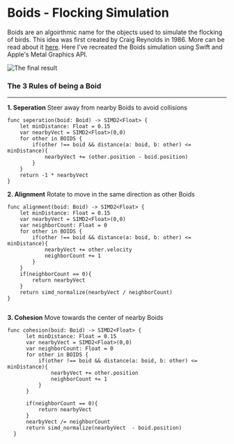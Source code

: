# Boids - Flocking Simulation

Boids are an algoirthmic name for the objects used to simulate the flocking of birds. This idea was first created by Craig Reynolds in 1986. More can be read about it [here](https://en.wikipedia.org/wiki/Boids). Here I've recreated the Boids simulation using Swift and Apple's Metal Graphics API.


![The final result](https://github.com/kjbrooks1/Boids/blob/main/BOIDS-SIMULATION-FINAL.gif)


### The 3 Rules of being a Boid
---------------------------
**1. Seperation**
Steer away from nearby Boids to avoid collisions

```
func seperation(boid: Boid) -> SIMD2<Float> {
    let minDistance: Float = 0.15
    var nearbyVect = SIMD2<Float>(0,0)
    for other in BOIDS {
        if(other !== boid && distance(a: boid, b: other) <= minDistance){
            nearbyVect += (other.position - boid.position)
        }
    }
    return -1 * nearbyVect
}
```

**2. Alignment**
Rotate to move in the same direction as other Boids

```
func alignment(boid: Boid) -> SIMD2<Float> {
    let minDistance: Float = 0.15
    var nearbyVect = SIMD2<Float>(0,0)
    var neighborCount: Float = 0
    for other in BOIDS {
        if(other !== boid && distance(a: boid, b: other) <= minDistance){
            nearbyVect += other.velocity
            neighborCount += 1
        }
    }
    if(neighborCount == 0){
        return nearbyVect
    }
    return simd_normalize(nearbyVect / neighborCount)
}
                                                                     
 ```

**3. Cohesion**
Move towards the center of nearby Boids

```
func cohesion(boid: Boid) -> SIMD2<Float> {
      let minDistance: Float = 0.15
      var nearbyVect = SIMD2<Float>(0,0)
      var neighborCount: Float = 0
      for other in BOIDS {
          if(other !== boid && distance(a: boid, b: other) <= minDistance){
              nearbyVect += other.position
              neighborCount += 1
          }
      }

      if(neighborCount == 0){
          return nearbyVect
      }
      nearbyVect /= neighborCount
      return simd_normalize(nearbyVect  - boid.position)
  }
```


